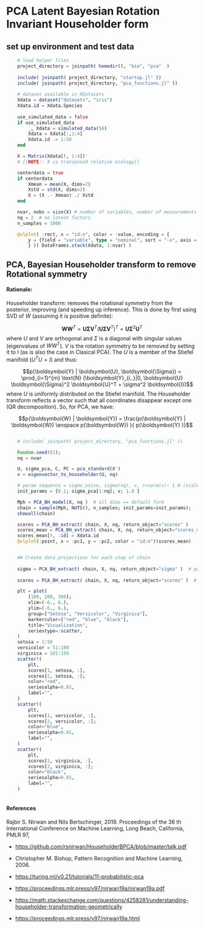 # PCA Latent Bayesian Rotation Invariant Householder form

## set up environment and test data

```julia
    # load helper files
    project_directory = joinpath( homedir(), "bio", "pca"  )
    
    include( joinpath( project_directory, "startup.jl" ))     
    include( joinpath( project_directory, "pca_functions.jl" ))     
 
    # dataset available in RDatasets
    Xdata = dataset("datasets", "iris")
    Xdata.id = Xdata.Species
 
    use_simulated_data = false
    if use_simulated_data
        _, Xdata = simulated_data(50)
        Xdata = Xdata[:,1:4]
        Xdata.id .= 1:50
    end

    X = Matrix(Xdata[!, 1:4])'
    # [[NOTE:: X is transposed relative ecology]]

    centerdata = true
    if centerdata
        Xmean = mean(X, dims=2)
        Xstd = std(X, dims=2)
        X = (X .- Xmean) ./ Xstd
    end

    nvar, nobs = size(X) # number of variables, number of measurements (observations) 
    nq = 2  # no latent factors
    n_samples = 1000

    @vlplot( :rect, x = "id:o", color = :value, encoding = {
        y = {field = "variable", type = "nominal", sort = "-x", axis = {title = "data"}}
        } )( DataFrames.stack(Xdata, 1:nvar) )

```


## PCA, Bayesian Householder transform to remove Rotational symmetry


#### Rationale: 
Householder transform: removes the rotational symmetry from the posterior, improving (and speeding up inference). This is done by first using SVD of $W$ (assuming it is positive definite):

$$\boldsymbol{W} \boldsymbol{W}^T = \boldsymbol{U} \boldsymbol{\Sigma} \boldsymbol{V}^T (\boldsymbol{U} \boldsymbol{\Sigma} \boldsymbol{V}^T)^T = \boldsymbol{U} \boldsymbol{\Sigma}^2 \boldsymbol{U}^T$$ 
where $U$ and $V$ are orthogonal and $\Sigma$ is a diagonal with singular values (eigenvalues of $WW^T$). $V$ is the rotation symmetry to be removed by setting it to I (as is also the case in Clasical PCA). The $U$ is a member of the Stiefel manifold ($U^T U =I$) and thus:

$$p(\boldsymbol{Y} | \boldsymbol{U}, \boldsymbol{\Sigma}) = \prod_{i=1}^{m} \text{N} (\boldsymbol{Y}_{i,.}|0, \boldsymbol{U} \boldsymbol{\Sigma}^2 \boldsymbol{U}^T + \sigma^2 \boldsymbol{I})$$
where $U$ is uniformly distributed on the Stiefel manifold. The Householder transform reflects a vector such that all coordinates disappear except one (QR decomposition). So, for PCA, we have:

$$p(\boldsymbol{W} | \boldsymbol{Y}) = \frac{p(\boldsymbol{Y} | \boldsymbol{W}) \enspace  p(\boldsymbol{W}) }{ p(\boldsymbol{Y} )}$$


```julia

    # include( joinpath( project_directory, "pca_functions.jl" ))     

    Random.seed!(1);
    nq = nvar

    U, sigma_pca, C, PC = pca_standard(X')
    v = eigenvector_to_householder(U, nq)  

    # param sequence = sigma_noise, sigma(nq), v, r=norm(v)~ 1.0 (scaled)
    init_params = [0.1; sigma_pca[1:nq]; v; 1.0 ]

    Mph = PCA_BH_model(X, nq )  # all dims == default form
    chain = sample(Mph, NUTS(), n_samples; init_params=init_params);
    showall(chain)

    scores = PCA_BH_extract( chain, X, nq, return_object="scores" )
    scores_mean = PCA_BH_extract( chain, X, nq, return_object="scores_mean" )
    scores_mean[!, :id] = Xdata.id
    @vlplot(:point, x = :pc1, y = :pc2, color = "id:n")(scores_mean)


    ## Create data projections for each step of chain
  
    sigma = PCA_BH_extract( chain, X, nq, return_object="sigma" )  # posteriors
    
    scores = PCA_BH_extract( chain, X, nq, return_object="scores" )  # posteriors

    plt = plot(
        [100, 200, 300];
        xlim=(-6., 6.),
        ylim=(-6., 6.),
        group=["Setosa", "Versicolor", "Virginica"],
        markercolor=["red", "blue", "black"],
        title="Visualization",
        seriestype=:scatter,
    )
    setosa = 1:50
    versicolor = 51:100
    virginica = 101:150
    scatter!(
        plt,
        scores[1, setosa, :],
        scores[2, setosa, :];
        color="red",
        seriesalpha=0.01,
        label="",
    )
    scatter!(
        plt,
        scores[1, versicolor, :],
        scores[2, versicolor, :];
        color="blue",
        seriesalpha=0.01,
        label="",
    )
    scatter!(
        plt,
        scores[1, virginica, :],
        scores[2, virginica, :];
        color="black",
        seriesalpha=0.01,
        label="",
    )
 

``` 


 
#### References

Rajbir S. Nirwan and Nils Bertschinger, 2019. Proceedings of the 36 th International Conference on Machine Learning, Long Beach, California, PMLR 97, 


- https://github.com/rsnirwan/HouseholderBPCA/blob/master/talk.pdf

- Christopher M. Bishop, Pattern Recognition and Machine Learning, 2006.

- https://turing.ml/v0.21/tutorials/11-probabilistic-pca

- https://proceedings.mlr.press/v97/nirwan19a/nirwan19a.pdf

- https://math.stackexchange.com/questions/4258281/understanding-householder-transformation-geometrically

- https://proceedings.mlr.press/v97/nirwan19a.html

 